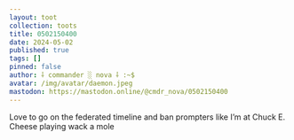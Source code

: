 ```yaml
---
layout: toot
collection: toots
title: 0502150400
date: 2024-05-02
published: true
tags: []
pinned: false
author: ⸸ commander ░ nova ⸸ :~$
avatar: /img/avatar/daemon.jpeg
mastodon: https://mastodon.online/@cmdr_nova/0502150400
---
```


Love to go on the federated timeline and ban prompters like I’m at Chuck E. Cheese playing wack a mole
